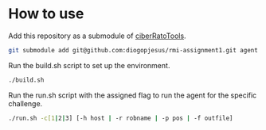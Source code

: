 # How to use
Add this repository as a submodule of [ciberRatoTools](git@github.com:iris-ua/ciberRatoTools.git).
```bash
git submodule add git@github.com:diogopjesus/rmi-assignment1.git agent
```

Run the build.sh script to set up the environment.
```bash
./build.sh
```

Run the run.sh script with the assigned flag to run the agent for the specific challenge.
```bash
./run.sh -c[1|2|3] [-h host | -r robname | -p pos | -f outfile]
```
